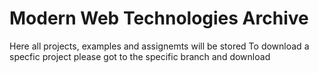 # Modern Web Technologies Archive
Here all projects, examples and assignemts will be stored
To download a specfic project please got to the specific branch and download